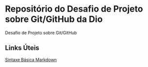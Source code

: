 # Repositório do Desafio de Projeto sobre Git/GitHub da Dio
Desafio de Projeto sobre Git/GitHub

## Links Úteis
[Sintaxe Básica Markdown](https://www.markdownguide.org/)
